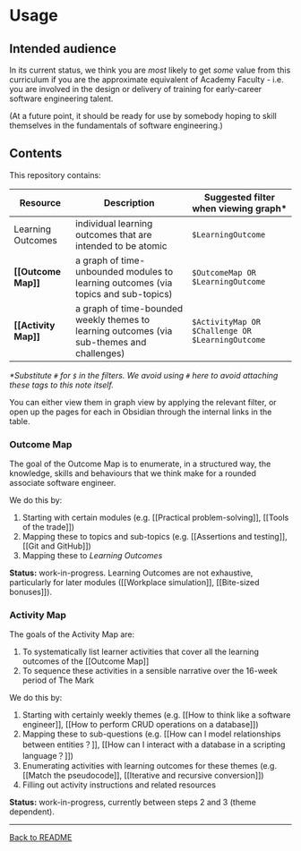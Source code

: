 # Usage
## Intended audience
In its current status, we think you are _most_ likely to get _some_ value from this curriculum if you are the approximate equivalent of Academy Faculty - i.e. you are involved in the design or delivery of training for early-career software engineering talent.

(At a future point, it should be ready for use by somebody hoping to skill themselves in the fundamentals of software engineering.)

## Contents
This repository contains:

| Resource | Description | Suggested filter when viewing graph* |
| --- | --- | --- |
| Learning Outcomes | individual learning outcomes that are intended to be atomic | `$LearningOutcome` |
| **[[Outcome Map]]** | a graph of time-unbounded modules to learning outcomes (via topics and sub-topics) | `$OutcomeMap OR $LearningOutcome` |
| **[[Activity Map]]** | a graph of time-bounded weekly themes to learning outcomes (via sub-themes and challenges) | `$ActivityMap OR $Challenge OR $LearningOutcome` |

*\*Substitute `#` for `$` in the filters. We avoid using `#` here to avoid attaching these tags to this note itself.*

You can either view them in graph view by applying the relevant filter, or open up the pages for each in Obsidian through the internal links in the table.

### Outcome Map
The goal of the Outcome Map is to enumerate, in a structured way, the knowledge, skills and behaviours that we think make for a rounded associate software engineer.

We do this by:
1. Starting with certain modules (e.g. [[Practical problem-solving]], [[Tools of the trade]])
2. Mapping these to topics and sub-topics (e.g. [[Assertions and testing]], [[Git and GitHub]])
3. Mapping these to *Learning Outcomes*

**Status:** work-in-progress. Learning Outcomes are not exhaustive, particularly for later modules ([[Workplace simulation]], [[Bite-sized bonuses]]).

### Activity Map
The goals of the Activity Map are:
1. To systematically list learner activities that cover all the learning outcomes of the [[Outcome Map]]
2. To sequence these activities in a sensible narrative over the 16-week period of The Mark

We do this by:
1. Starting with certainly weekly themes (e.g. [[How to think like a software engineer]], [[How to perform CRUD operations on a database]])
2. Mapping these to sub-questions (e.g. [[How can I model relationships between entities？]], [[How can I interact with a database in a scripting language？]])
3. Enumerating activities with learning outcomes for these themes (e.g. [[Match the pseudocode]], [[Iterative and recursive conversion]])
4. Filling out activity instructions and related resources

**Status:** work-in-progress, currently between steps 2 and 3 (theme dependent).

---

[Back to README](README.md)